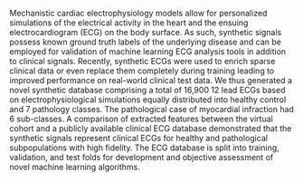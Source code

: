 Mechanistic cardiac electrophysiology models allow for personalized simulations of the electrical activity in the heart and the ensuing electrocardiogram (ECG) on the body surface. As such, synthetic signals possess known ground truth labels of the underlying disease and can be employed for validation of machine learning ECG analysis tools in addition to clinical signals. Recently, synthetic ECGs were used to enrich sparse clinical data or even replace them completely during training leading to improved performance on real-world clinical test data. We thus generated a novel synthetic database comprising a total of 16,900 12 lead ECGs based on electrophysiological simulations equally distributed into healthy control and 7 pathology classes. The pathological case of myocardial infraction had 6 sub-classes. A comparison of extracted features between the virtual cohort and a publicly available clinical ECG database demonstrated that the synthetic signals represent clinical ECGs for healthy and pathological subpopulations with high fidelity. The ECG database is split into training, validation, and test folds for development and objective assessment of novel machine learning algorithms.